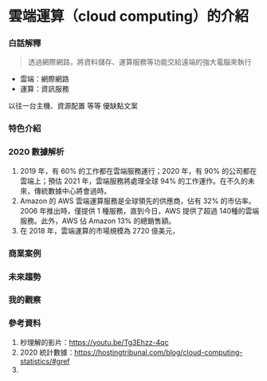 # 雲端運算（cloud computing）的介紹

### 白話解釋

> 透過網際網路，將資料儲存、運算服務等功能交給遠端的強大電腦來執行

* 雲端：網際網路
* 運算：資訊服務

以往一台主機、資源配置 等等 優缺點文案


### 特色介紹



### 2020 數據解析
1. 2019 年，有 60% 的工作都在雲端服務運行；2020 年，有 90% 的公司都在雲端上；預估 2021 年，雲端服務將處理全球 94% 的工作運作。在不久的未來，傳統數據中心將會過時。
2. Amazon 的 AWS 雲端運算服務是全球領先的供應商，佔有 32% 的市佔率。2006 年推出時，僅提供 1 種服務，直到今日，AWS 提供了超過 140種的雲端服務。此外，AWS 佔 Amazon 13% 的總銷售額。
3. 在 2018 年，雲端運算的市場規模為 2720 億美元，



### 商業案例



### 未來趨勢


### 我的觀察


### 參考資料

1. 秒理解的影片：https://youtu.be/Tg3Ehzz-4qc
2. 2020 統計數據：https://hostingtribunal.com/blog/cloud-computing-statistics/#gref 
3. 















